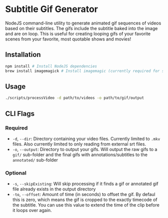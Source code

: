 # Subtitle Gif Generator

NodeJS command-line utility to generate animated gif sequences of videos based on their subtitles.
The gifs include the subtitle baked into the image and are on loop. This is useful for creating
looping gifs of your favorite scenes from your favorite, most quotable shows and movies!

## Installation

```sh
npm install # Install NodeJS dependencies
brew install imagemagick # Install imagemagic (currently required for subtitles)
```

## Usage

```sh
./scripts/processVideo -d path/to/videos -o path/to/gif/output
```

## CLI Flags

### Required
- `-d`, `--dir`: Directory containing your video files. Currently limited to `.mkv` files. Also
  currently limited to only reading from external srt files.
- `-o`, `--output`: Directory to output your gifs. Will output the raw gifs to a `gif/` sub-folder
  and the final gifs with annotations/subtitles to the `annotated/` sub-folder

### Optional
- `-s`, `--skipExisting`: Will skip processing if it finds a gif or annotated gif file already
  exists in the output directory
- `-to`, `--offset`: Amount of time (in seconds) to offset the gif. By defaul this is zero, which
  means the gif is cropped to the exactly timecode of the subtitle. You can use this value to extend
  the time of the clip before it loops over again.
